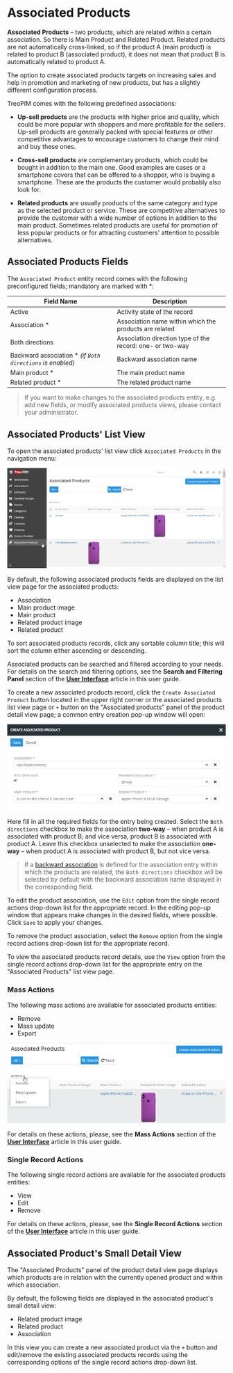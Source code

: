 # Associated Products

**Associated Products** – two products, which are related within a certain association. So there is Main Product and Related Product. Related products are not automatically cross-linked, so if the product A (main product) is related to product B (associated product), it does not mean that product B is automatically related to product A. 

The option to create associated products targets on increasing sales and help in promotion and marketing of new products, but has a slightly different configuration process.

TreoPIM comes with the following predefined associations:

- **Up-sell products** are the products with higher price and quality, which could be more popular with shoppers and more profitable for the sellers. Up-sell products are generally packed with special features or other competitive advantages to encourage customers to change their mind and buy these ones. 

- **Cross-sell products** are complementary products, which could be bought in addition to the main one. Good examples are cases or a smartphone covers that can be offered to a shopper, who is buying a smartphone. These are the products the customer would probably also look for.

- **Related products** are usually products of the same category and type as the selected product or service. These are competitive alternatives to provide the customer with a wide number of options in addition to the main product. Sometimes related products are useful for promotion of less popular products or for attracting customers' attention to possible alternatives.

## Associated Products Fields

The `Associated Product` entity record comes with the following preconfigured fields; mandatory are marked with *:

| **Field Name**           | **Description**                   |
|--------------------------|-----------------------------------|
| Active                   | Activity state of the record      |
| Association *            | Association name within which the products are related           |
| Both directions          | Association direction type of the record: one- or two-way      |
| Backward association * *(if `Both directions` is enabled)*   | Backward association name         |
| Main product *           | The main product name |
| Related product *           | The related product name |

>If you want to make changes to the associated products entity, e.g. add new fields, or modify associated products views, please contact your administrator.

## Associated Products' List View

To open the associated products' list view click `Associated Products` in the navigation menu:

![Associated products list view page](../../_assets/associated-products/ap-list-view.jpg)

By default, the following associated products fields are displayed on the list view page for the associated products:

- Association
- Main product image
- Main product
- Related product image
- Related product

To sort associated products records, click any sortable column title; this will sort the column either ascending or descending.

Associated products can be searched and filtered according to your needs. For details on the search and filtering options, see the **Search and Filtering Panel** section of the [**User Interface**](https://treopim.com/help/user-interface#search-and-filtering-panel) article in this user guide.

To create a new associated products record, click the `Create Associated Product` button located in the upper right corner or the associated products list view page or `+` button on the "Associated products" panel of the product detail view page; a common entry creation pop-up window will open:

![Associated product creation](../../_assets/associated-products/ap-create.jpg)

Here fill in all the required fields for the entry being created. Select the `Both directions` checkbox to make the association **two-way** – when product A is associated with product B; and vice versa, product B is associated with product A. Leave this checkbox unselected to make the association **one-way** – when product A is associated with product B, but not vice versa.

> If a [backward association](https://treopim.com/help/associations) is defined for the association entry within which the products are related, the `Both directions` checkbox will be selected by default with the backward association name displayed in the corresponding field.

To edit the product association, use the `Edit` option from the single record actions drop-down list for the appropriate record. In the editing pop-up window that appears make changes in the desired fields, where possible. Click `Save` to apply your changes.

To remove the product association, select the `Remove` option from the single record actions drop-down list for the appropriate record.

To view the associated products record details, use the `View` option from the single record actions drop-down list for the appropriate entry on the "Associated Products" list view page. 

### Mass Actions

The following mass actions are available for associated products entities:
- Remove
- Mass update
- Export

![Associations mass actions](../../_assets/associated-products/ap-mass-actions.jpg)

For details on these actions, please, see the **Mass Actions** section of the [**User Interface**](https://treopim.com/help/user-interface#mass-actions) article in this user guide.

### Single Record Actions

The following single record actions are available for the associated products entities:
- View
- Edit
- Remove
  
For details on these actions, please, see the **Single Record Actions** section of the [**User Interface**](https://treopim.com/help/user-interface#single-record-actions) article in this user guide.

## Associated Product's Small Detail View

The "Associated Products" panel of the product detail view page displays which products are in relation with the currently opened product and within which association.

By default, the following fields are displayed in the associated product's small detail view:

- Related product image
- Related product
- Association
  
In this view you can create a new associated product via the `+` button and edit/remove the existing associated products records using the corresponding options of the single record actions drop-down list.

